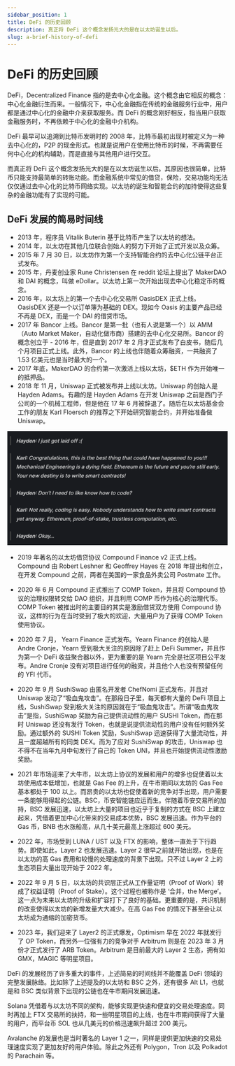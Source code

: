 ```yaml
---
sidebar_position: 1
title: DeFi 的历史回顾
description: 真正将 DeFi 这个概念发扬光大的是在以太坊诞生以后。
slug: a-brief-history-of-defi
---
```


# DeFi 的历史回顾

DeFi，Decentralized Finance 指的是去中心化金融。这个概念由它相反的概念：中心化金融衍生而来。一般情况下，中心化金融指在传统的金融服务行业中，用户都是通过中心化的金融中介来获取服务。而 DeFi 的概念刚好相反，指当用户获取金融服务时，不再依赖于中心化的金融中介机构。

DeFi 最早可以追溯到比特币发明时的 2008 年，比特币最初出现时被定义为一种去中心化的，P2P 的现金形式。也就是说用户在使用比特币的时候，不再需要任何中心化的机构辅助，而是直接与其他用户进行交互。

而真正将 DeFi 这个概念发扬光大的是在以太坊诞生以后。其原因也很简单，比特币只能支持最简单的转账功能。而金融系统中常见的借贷，保险，交易功能均无法仅仅通过去中心化的比特币网络实现。以太坊的诞生和智能合约的加持使得这些复杂的金融功能有了实现的可能。



## DeFi 发展的简易时间线

- 2013 年，程序员 Vitalik Buterin 基于比特币产生了以太坊的想法。
- 2014 年，以太坊在其他几位联合创始人的努力下开始了正式开发以及众筹。
- 2015 年 7 月 30 日，以太坊作为第一个支持智能合约的去中心化公链平台正式发布。
- 2015 年，丹麦创业家 Rune Christensen 在 reddit 论坛上提出了 MakerDAO 和 DAI 的概念，叫做 eDollar。以太坊上第一次开始出现去中心化稳定币的概念。
- 2016 年，以太坊上的第一个去中心化交易所 OasisDEX 正式上线。 OasisDEX 还是一个以订单簿为基础的 DEX。现如今 Oasis 的主要产品已经不再是 DEX，而是一个 DAI 的借贷市场。
- 2017 年 Bancor 上线。Bancor 是第一批（也有人说是第一个）以 AMM（Auto Market Maker，自动化做市商）搭建的去中心化交易所。Bancor 的概念创立于 - 2016 年，但是直到 2017 年 2 月才正式发布了白皮书，随后几个月项目正式上线。此外，Bancor 的上线也伴随着众筹融资，一共融资了 1.53 亿美元也是当时最大的一个。
- 2017 年底，MakerDAO 的合约第一次激活上线以太坊，$ETH 作为开始唯一的抵押品。
- 2018 年 11 月，Uniswap 正式被发布并上线以太坊。Uniswap 的创始人是 Hayden Adams。有趣的是 Hayden Adams 在开发 Uniswap 之前是西门子公司的一个机械工程师，但是他在 17 年 6 月被辞退了。随后在以太坊基金会工作的朋友 Karl Floersch 的推荐之下开始研究智能合约，并开始准备做 Uniswap。

![uniswap](img/history-of-defi-uniswap.png "Uniswap 的创始人 Hayden Adams 被辞退后与 Karl Floersch 的对话，来源：Uniswap 博客")

- 2019 年著名的以太坊借贷协议 Compound Finance v2 正式上线。Compound 由 Robert Leshner 和 Geoffrey Hayes 在 2018 年提出和创立，在开发 Compound 之前，两者在美国的一家食品外卖公司 Postmate 工作。

- 2020 年 6 月 Compound 正式推出了 COMP Token，并且将 Compound 协议的治理权限转交给 DAO 组织，并且利用 COMP 币作为核心的治理代币。COMP Token 被推出时的主要目的其实是激励借贷双方使用 Compound 协议，这样的行为在当时受到了极大的欢迎，大量用户为了获得 COMP Token 使用协议。

- 2020 年 7 月， Yearn Finance 正式发布。Yearn Finance 的创始人是 Andre Cronje，Yearn 受到极大关注的原因除了赶上 DeFi Summer，并且作为第一个 DeFi 收益聚合器以外，更为重要的是 Yearn 完全是社区项目公平发布。Andre Cronje 没有对项目进行任何的融资，并且他个人也没有预留任何的 YFI 代币。

- 2020 年 9 月 SushiSwap 由匿名开发者 ChefNomi 正式发布，并且对 Uniswap 发动了“吸血鬼攻击”。在那段日子里，每天都有大量的 DeFi 项目上线，SushiSwap 受到极大关注的原因就在于“吸血鬼攻击”。所谓“吸血鬼攻击”是指，SushiSwap 奖励为自己提供流动性的用户 SUSHI Token，而在那时 Uniswap 还没有发行 Token，也就是说提供流动性的用户没有任何额外奖励。通过额外的 SUSHI Token 奖励，SushiSwap 迅速获得了大量流动性，并且一度超越所有的同类 DEX。而为了应对 SushiSwap 的攻击，Uniswap 也不得不在当年九月中旬发行了自己的 Token UNI，并且也开始提供流动性激励奖励。

- 2021 年市场迎来了大牛市，以太坊上协议的发展和用户的增多也促使着以太坊使用成本低增加，也就是 Gas Fee 的上升，在牛市期间以太坊的 Gas Fee 基本都处于 100 以上。而昂贵的以太坊也促使着新的竞争对手出现，用户需要一条能够用得起的公链。BSC，币安智能链应运而生。伴随着币安交易所的加持，BSC 发展迅速，以太坊上大量的项目也近乎于复制的方式在 BSC 上建立起来，凭借着更加中心化带来的交易成本优势，BSC 发展迅速。作为平台的 Gas 币，BNB 也水涨船高，从几十美元最高上涨超过 600 美元。

- 2022 年，市场受到 LUNA / UST 以及 FTX 的影响，整体一直处于下行趋势。即使如此，Layer 2 也发展迅速。Layer 2 很早之前就开始出现，也是在以太坊的高 Gas 费用和较慢的处理速度的背景下出现。只不过 Layer 2 上的生态项目大量出现开始于 2022 年。

- 2022 年 9 月 5 日，以太坊的共识层正式从工作量证明（Proof of Work）转成了权益证明（Proof of Stake）。这个过程也被称作是 ‘合并，the Merge’。这一点为未来以太坊的升级和扩容打下了良好的基础。更重要的是，共识机制的改变使得以太坊的新增发量大大减少。在高 Gas Fee 的情况下甚至会让以太坊成为通缩的加密货币。

- 2023 年，我们迎来了 Layer2 的正式爆发，Optimism 早在 2022 年就发行了 OP Token，而另外一位强有力的竞争对手 Arbitrum 则是在 2023 年 3 月份才正式发行了 ARB Token。Arbitrum 是目前最大的 Layer 2 生态，拥有如 GMX，MAGIC 等明星项目。

DeFi 的发展经历了许多重大的事件，上述简易的时间线并不能覆盖 DeFi 领域的完整发展脉络。比如除了上述提及的以太坊和 BSC 之外，还有很多 Alt L1，也就是和 BSC 类似背景下出现的公链也在牛市期间发展迅速。

Solana 凭借着与以太坊不同的架构，能够实现更快速和便宜的交易处理速度。同时再加上 FTX 交易所的扶持，和一些明星项目的上线，也在牛市期间获得了大量的用户，而平台币 SOL 也从几美元的价格迅速飙升超过 200 美元。

Avalanche 的发展也是当时著名的 Layer 1 之一，同样是提供更加快速的交易处理速度实现了更加友好的用户体验。除此之外还有 Polygon，Tron 以及 Polkadot 的 Parachain 等。